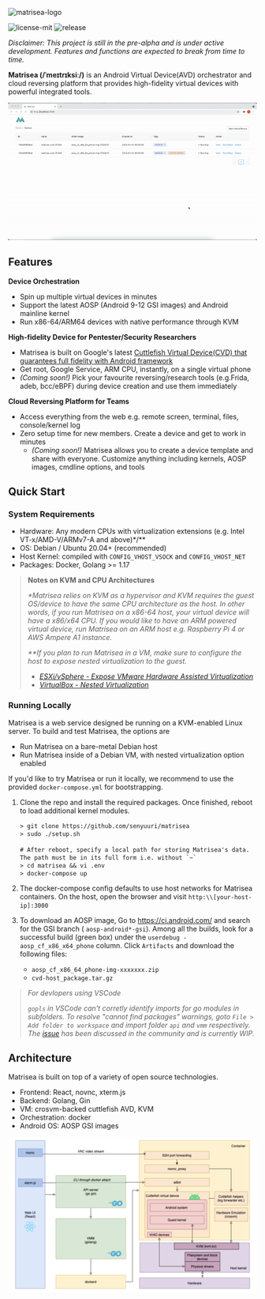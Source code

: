 ![matrisea-logo](https://user-images.githubusercontent.com/2610986/125149686-f9499a00-e16c-11eb-8af9-531d4331ddae.png)

![license-mit](https://img.shields.io/badge/license-MIT-green)
![release](https://img.shields.io/badge/release-pre--alpha-lightgrey)

*Disclaimer: This project is still in the pre-alpha and is under active development. Features and functions are expected to break from time to time.*

**Matrisea (/ˈmeɪtrɪksiː/)** is an Android Virtual Device(AVD) orchestrator and cloud reversing platform that provides high-fidelity virtual devices with powerful integrated tools.

![demo](./docs/demo.gif)

## Features

**Device Orchestration**
- Spin up multiple virtual devices in minutes
- Support the latest AOSP (Android 9-12 GSI images) and Android mainline kernel
- Run x86-64/ARM64 devices with native performance through KVM

**High-fidelity Device for Pentester/Security Researchers**
- Matrisea is built on Google's latest [Cuttlefish Virtual Device(CVD) that guarantees full fidelity with Android framework](https://source.android.com/setup/create/cuttlefish)
- Get root, Google Service, ARM CPU, instantly, on a single virtual phone
- *(Coming soon!)* Pick your favourite reversing/research tools (e.g.Frida, adeb, bcc/eBPF) during device creation and use them immediately

**Cloud Reversing Platform for Teams**
- Access everything from the web e.g. remote screen, terminal, files, console/kernel log
- Zero setup time for new members. Create a device and get to work in minutes
  - *(Coming soon!)* Matrisea allows you to create a device template and share with everyone. Customize anything including kernels, AOSP images, cmdline options, and tools

## Quick Start

### System Requirements
- Hardware: Any modern CPUs with virtualization extensions (e.g. Intel VT-x/AMD-V/ARMv7-A and above)*/**
- OS: Debian / Ubuntu 20.04+ (recommended)
- Host Kernel: compiled with `CONFIG_VHOST_VSOCK` and `CONFIG_VHOST_NET`
- Packages: Docker, Golang >= 1.17

> **Notes on KVM and CPU Architectures**
> 
> *\*Matrisea relies on KVM as a hypervisor and KVM requires the guest OS/device to have the same CPU architecture as the host. In other words, if you run Matrisea on a x86-64 host, your virtual device will have a x86/x64 CPU. If you would like to have an ARM powered virtual device, run Matrisea on an ARM host e.g. Raspberry Pi 4 or AWS Ampere A1 instance.*
>
> *\*\*If you plan to run Matrisea in a VM, make sure to configure the host to expose nested virtualization to the guest.*
> - *[ESXi/vSphere - Expose VMware Hardware Assisted Virtualization](https://docs.vmware.com/en/VMware-vSphere/7.0/com.vmware.vsphere.vm_admin.doc/GUID-2A98801C-68E8-47AF-99ED-00C63E4857F6.html)*
> - *[VirtualBox - Nested Virtualization](https://docs.oracle.com/en/virtualization/virtualbox/6.0/admin/nested-virt.html)*

### Running Locally

Matrisea is a web service designed be running on a KVM-enabled Linux server. To build and test Matrisea, the options are
 - Run Matrisea on a bare-metal Debian host
 - Run Matrisea inside of a Debian VM, with nested virtualization option enabled

If you'd like to try Matrisea or run it locally, we recommend to use the provided `docker-compose.yml` for bootstrapping. 

1. Clone the repo and install the required packages. Once finished, reboot to load additional kernel modules.
    ```
    > git clone https://github.com/senyuuri/matrisea
    > sudo ./setup.sh
    
    # After reboot, specify a local path for storing Matrisea's data. The path must be in its full form i.e. without `~`
    > cd matrisea && vi .env
    > docker-compose up
    ```

2. The docker-compose config defaults to use host networks for Matrisea containers. On the host, open the browser and visit `http:\\[your-host-ip]:3000`
3. To download an AOSP image, Go to https://ci.android.com/ and search for the GSI branch ( `aosp-android*-gsi`). Among all the builds, look for a successful build (green box) under the `userdebug - aosp_cf_x86_x64_phone` column. Click `Artifacts` and download the following files:
    - `aosp_cf_x86_64_phone-img-xxxxxxx.zip`
    - `cvd-host_package.tar.gz`

> *For devlopers using VSCode*
> 
> *`gopls` in VSCode can't corretly identify imports for go modules in subfolders. To resolve "cannot find packages" warnings, goto `File > Add folder to workspace` and import folder `api` and `vmm` respectively.*
> *The [issue](https://github.com/golang/go/issues/32394) has been discussed in the community and is currently WIP.*


## Architecture
Matrisea is built on top of a variety of open source technologies.
- Frontend: React, novnc, xterm.js
- Backend: Golang, Gin
- VM: crosvm-backed cuttlefish AVD, KVM
- Orchestration: docker
- Android OS: AOSP GSI images

![architecture](./docs/architecture.png)
